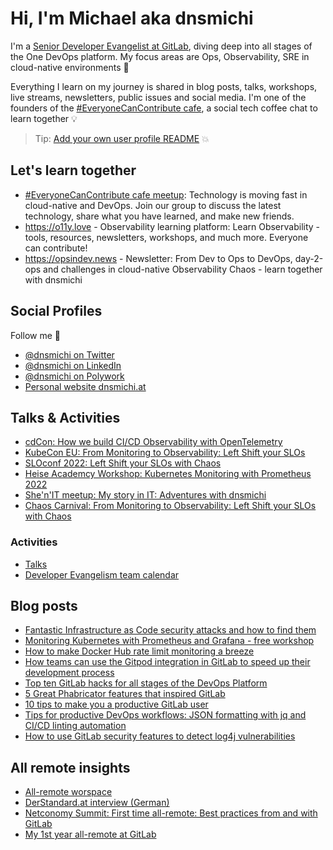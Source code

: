 # Hi, I'm Michael aka dnsmichi

I'm a [Senior Developer Evangelist at GitLab](https://about.gitlab.com/company/team/#dnsmichi), diving deep into all stages of the One DevOps platform. My focus areas are Ops, Observability, SRE in cloud-native environments 🦊 

Everything I learn on my journey is shared in blog posts, talks, workshops, live streams, newsletters, public issues and social media. I'm one of the founders of the [#EveryoneCanContribute cafe](https://everyonecancontribute.com/), a social tech coffee chat to learn together 💡 

> Tip: [Add your own user profile README](https://docs.gitlab.com/ee/user/profile/#user-profile-readme) 💥 

## Let's learn together

- [#EveryoneCanContribute cafe meetup](https://www.meetup.com/everyonecancontribute-cafe/): Technology is moving fast in cloud-native and DevOps. Join our group to discuss the latest technology, share what you have learned, and make new friends. 
- https://o11y.love - Observability learning platform: Learn Observability - tools, resources, newsletters, workshops, and much more. Everyone can contribute!   
- https://opsindev.news - Newsletter: From Dev to Ops to DevOps, day-2-ops and challenges in cloud-native Observability Chaos - learn together with dnsmichi 

## Social Profiles

Follow me 👋 

- [@dnsmichi on Twitter](https://twitter.com/dnsmichi)
- [@dnsmichi on LinkedIn](https://www.linkedin.com/in/dnsmichi/)
- [@dnsmichi on Polywork](https://www.polywork.com/dnsmichi)
- [Personal website dnsmichi.at](https://dnsmichi.at/)

## Talks & Activities

- [cdCon: How we build CI/CD Observability with OpenTelemetry](https://docs.google.com/presentation/d/12TJTRZfFIEJ_kUg1DhuXoxDIrHS2sh_wEO0BM1CyhCc/edit)
- [KubeCon EU: From Monitoring to Observability: Left Shift your SLOs](https://www.youtube.com/watch?v=BkREMg8adaI)
- [SLOconf 2022: Left Shift your SLOs with Chaos](https://www.youtube.com/watch?v=r63vgFxrCbE)
- [Heise Academcy Workshop: Kubernetes Monitoring with Prometheus 2022](https://docs.google.com/presentation/d/1Fx7s914OjusEb2488LaSBrbAv91Y7Kb-j-dp0pSD_i4/edit)
- [She'n'IT meetup: My story in IT: Adventures with dnsmichi](https://docs.google.com/presentation/d/1U4d3dkF-rxYTg4GogKAPlRjXDpx_U79U1GMMQvTad1c/edit#slide=id.p)
- [Chaos Carnival: From Monitoring to Observability: Left Shift your SLOs with Chaos](https://docs.google.com/presentation/d/1FgoMAlaFOCQbM2yW6tVpyf7WmLNtaFoaQulJl6k20tQ/edit)

### Activities

- [Talks](https://dnsmichi.at/talks/)
- [Developer Evangelism team calendar](https://about.gitlab.com/handbook/marketing/community-relations/developer-evangelism/#-team-calendar)

## Blog posts

- [Fantastic Infrastructure as Code security attacks and how to find them](https://about.gitlab.com/blog/2022/02/17/fantastic-infrastructure-as-code-security-attacks-and-how-to-find-them/)
- [Monitoring Kubernetes with Prometheus and Grafana - free workshop](https://dnsmichi.at/2021/09/14/monitoring-kubernetes-with-prometheus-and-grafana-free-workshop/)
- [How to make Docker Hub rate limit monitoring a breeze](https://about.gitlab.com/blog/2020/11/18/docker-hub-rate-limit-monitoring/)
- [How teams can use the Gitpod integration in GitLab to speed up their development process](https://about.gitlab.com/blog/2021/07/19/teams-gitpod-integration-gitlab-speed-up-development/)
- [Top ten GitLab hacks for all stages of the DevOps Platform](https://about.gitlab.com/blog/2021/10/19/top-10-gitlab-hacks/)
- [5 Great Phabricator features that inspired GitLab](https://about.gitlab.com/blog/2021/08/13/five-great-phabricator-features-inspired-gitlab/)
- [10 tips to make you a productive GitLab user](https://about.gitlab.com/blog/2021/02/18/improve-your-gitlab-productivity-with-these-10-tips/)
- [Tips for productive DevOps workflows: JSON formatting with jq and CI/CD linting automation](https://about.gitlab.com/blog/2021/04/21/devops-workflows-json-format-jq-ci-cd-lint/)
- [How to use GitLab security features to detect log4j vulnerabilities](https://about.gitlab.com/blog/2021/12/15/use-gitlab-to-detect-vulnerabilities/)


## All remote insights

- [All-remote worspace](https://dnsmichi.at/all-remote-workspace/)
- [DerStandard.at interview (German)](https://www.derstandard.de/consent/tcf/story/2000124135517/developer-evangelist-ich-bin-mein-eigener-manager)
- [Netconomy Summit: First time all-remote: Best practices from and with GitLab](https://www.polywork.com/dnsmichi/highlights/302f84f8-fe04-4809-bdd6-0025683b8b30)
- [My 1st year all-remote at GitLab](https://www.polywork.com/dnsmichi/highlights/013680c2-6479-4347-9687-e4ca637065b5)

